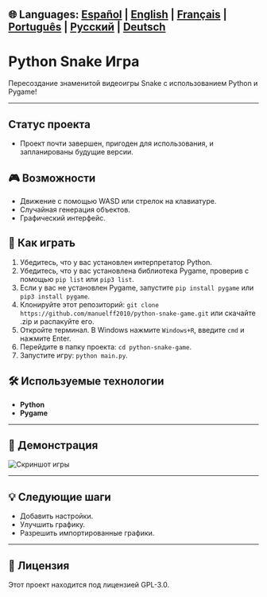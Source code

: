 🌐 **Languages:** [Español](README.md) | [English](README.en.md) | [Français](README.fr.md) | [Português](README.pt.md) | [Русский](README.ru.md) | [Deutsch](README.de.md)
---
# Python Snake Игра

Пересоздание знаменитой видеоигры Snake с использованием Python и Pygame!

---
## Статус проекта
* Проект почти завершен, пригоден для использования, и запланированы будущие версии.

## 🎮 Возможности
* Движение с помощью WASD или стрелок на клавиатуре.
* Случайная генерация объектов.
* Графический интерфейс.

## 🚀 Как играть
1. Убедитесь, что у вас установлен интерпретатор Python.
2. Убедитесь, что у вас установлена библиотека Pygame, проверив с помощью `pip list` или `pip3 list`.
3. Если у вас не установлен Pygame, запустите `pip install pygame` или `pip3 install pygame`.
4. Клонируйте этот репозиторий: `git clone https://github.com/manuelff2010/python-snake-game.git` или скачайте .zip и распакуйте его.
5. Откройте терминал. В Windows нажмите `Windows+R`, введите `cmd` и нажмите Enter.
6. Перейдите в папку проекта: `cd python-snake-game`.
7. Запустите игру: `python main.py`.

## 🛠️ Используемые технологии
* **Python**
* **Pygame**

---
## 📸 Демонстрация

![Скриншот игры](путь/к/вашему/snake-image.png)

---

## 💡 Следующие шаги
* Добавить настройки.
* Улучшить графику.
* Разрешить импортированные графики.

---

## 📄 Лицензия
Этот проект находится под лицензией GPL-3.0.
